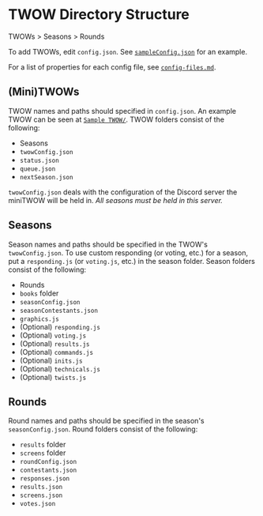 # TWOW Directory Structure
TWOWs > Seasons > Rounds

To add TWOWs, edit `config.json`.
See [`sampleConfig.json`](../sampleConfig.json) for an example.

For a list of properties for each config file, see [`config-files.md`](config-files.md).

## (Mini)TWOWs
TWOW names and paths should specified in `config.json`.
An example TWOW can be seen at [`Sample TWOW/`](../Sample%20TWOW).
TWOW folders consist of the following:
- Seasons
- `twowConfig.json`
- `status.json`
- `queue.json`
- `nextSeason.json`

`twowConfig.json` deals with the configuration of the Discord server the miniTWOW will be held in.
*All seasons must be held in this server.*

## Seasons
Season names and paths should be specified in the TWOW's `twowConfig.json`.
To use custom responding (or voting, etc.) for a season, put a `responding.js` (or `voting.js`, etc.) in the season folder.
Season folders consist of the following:
- Rounds
- `books` folder
- `seasonConfig.json`
- `seasonContestants.json`
- `graphics.js`
- (Optional) `responding.js`
- (Optional) `voting.js`
- (Optional) `results.js`
- (Optional) `commands.js`
- (Optional) `inits.js`
- (Optional) `technicals.js`
- (Optional) `twists.js`

## Rounds
Round names and paths should be specified in the season's `seasonConfig.json`.
Round folders consist of the following:
- `results` folder
- `screens` folder
- `roundConfig.json`
- `contestants.json`
- `responses.json`
- `results.json`
- `screens.json`
- `votes.json`